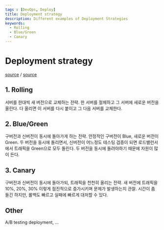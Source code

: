 ```yaml
---
tags : [DevOps, Deploy]
title: Deployment strategy
description: Different examples of Deployment Strategies 
keywords:
  - Rolling
  - Blue/Green
  - Canary
---
```


# Deployment strategy

[source](https://onlywis.tistory.com/10) / [source](https://www.plutora.com/blog/deployment-strategies-6-explained-in-depth)

## 1. Rolling
서버를 한대씩 새 버전으로 교체하는 전략. 한 서버를 절체하고 그 서버에 새로운 버전을 올린다. 다 올리면 이 서버를 다시 붙이고 그 다음 서버를 교체한다.

## 2. Blue/Green
구버전과 신버전이 동시에 돌아가게 하는 전략. 안정적인 구버전이 Blue, 새로운 버전이 Green.
두 버전을 동시에 돌리면서, 신버전이 어느정도 테스팅 검증이 되면 로드밸런서에서 트래픽을 Green으로 모두 돌린다. 
두 버전을 동시에 돌려야하기 때문에 자원이 많이 든다. 


## 3. Canary
구버전과 신버전이 동시에 돌아가되, 트래픽을 천천히 올리는 전략. 
새 버전에 트래픽을 10%, 20%, 30% 이렇게 점진적으로 증가시키며 문제가 발생하는지 관찰. 시간이 좀 들긴 하지만, 롤백도 빠르고 실패에 빠르게 대처할 수 있다. 

## Other

A/B testing deployment, ...
